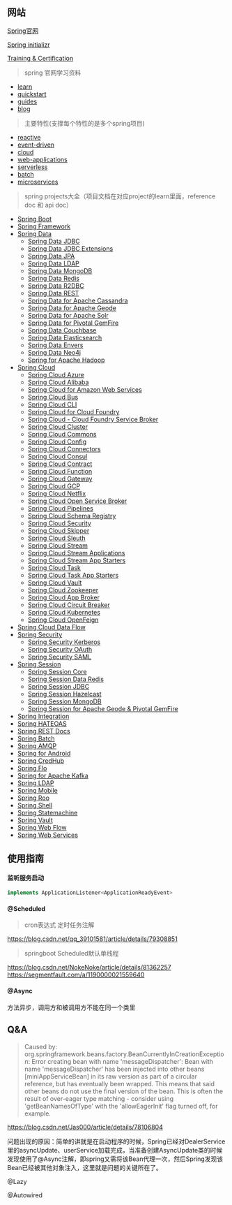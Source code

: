 
## 网站

[Spring官网](https://spring.io/)

[Spring initializr](https://start.spring.io/)

[Training & Certification](https://spring.io/training)


> spring 官网学习资料

- [learn](https://spring.io/learn)
- [quickstart](https://spring.io/quickstart)
- [guides](https://spring.io/guides)
- [blog](https://spring.io/blog)


> 主要特性(支撑每个特性的是多个spring项目)

- [reactive](https://spring.io/reactive)
- [event-driven](https://spring.io/event-driven)
- [cloud](https://spring.io/cloud)
- [web-applications](https://spring.io/web-applications)
- [serverless](https://spring.io/serverless)
- [batch](https://spring.io/batch)
- [microservices](https://spring.io/microservices)


> spring projects大全（项目文档在对应project的learn里面，reference doc 和 api doc）

- [Spring Boot](https://spring.io/projects/spring-boot)
- [Spring Framework](https://spring.io/projects/spring-framework)
- [Spring Data](https://spring.io/projects/spring-data)
  - [Spring Data JDBC](https://spring.io/projects/spring-data-jdbc)
  - [Spring Data JDBC Extensions](https://spring.io/projects/spring-data-jdbc-ext)
  - [Spring Data JPA](https://spring.io/projects/spring-data-jpa)
  - [Spring Data LDAP](https://spring.io/projects/spring-data-ldap)
  - [Spring Data MongoDB](https://spring.io/projects/spring-data-mongodb)
  - [Spring Data Redis](https://spring.io/projects/spring-data-redis)
  - [Spring Data R2DBC](https://spring.io/projects/spring-data-r2dbc)
  - [Spring Data REST](https://spring.io/projects/spring-data-rest)
  - [Spring Data for Apache Cassandra](https://spring.io/projects/spring-data-cassandra)
  - [Spring Data for Apache Geode](https://spring.io/projects/spring-data-geode)
  - [Spring Data for Apache Solr](https://spring.io/projects/spring-data-solr)
  - [Spring Data for Pivotal GemFire](https://spring.io/projects/spring-data-gemfire)
  - [Spring Data Couchbase](https://spring.io/projects/spring-data-couchbase)
  - [Spring Data Elasticsearch](https://spring.io/projects/spring-data-elasticsearch)
  - [Spring Data Envers](https://spring.io/projects/spring-data-envers)
  - [Spring Data Neo4j](https://spring.io/projects/spring-data-neo4j)
  - [Spring for Apache Hadoop](https://spring.io/projects/spring-hadoop)
- [Spring Cloud](https://spring.io/projects/spring-cloud)
  - [Spring Cloud Azure](https://spring.io/projects/spring-cloud-azure)
  - [Spring Cloud Alibaba](https://spring.io/projects/spring-cloud-alibaba)
  - [Spring Cloud for Amazon Web Services](https://spring.io/projects/spring-cloud-aws)
  - [Spring Cloud Bus](https://spring.io/projects/spring-cloud-bus)
  - [Spring Cloud CLI](https://spring.io/projects/spring-cloud-cli)
  - [Spring Cloud for Cloud Foundry](https://spring.io/projects/spring-cloud-cloudfoundry)
  - [Spring Cloud - Cloud Foundry Service Broker](https://spring.io/projects/spring-cloud-cloudfoundry-service-broker)
  - [Spring Cloud Cluster](https://spring.io/projects/spring-cloud-cluster#learn)
  - [Spring Cloud Commons](https://spring.io/projects/spring-cloud-commons)
  - [Spring Cloud Config](https://spring.io/projects/spring-cloud-config)
  - [Spring Cloud Connectors](https://spring.io/projects/spring-cloud-connectors)
  - [Spring Cloud Consul](https://spring.io/projects/spring-cloud-consul)
  - [Spring Cloud Contract](https://spring.io/projects/spring-cloud-contract)
  - [Spring Cloud Function](https://spring.io/projects/spring-cloud-function)
  - [Spring Cloud Gateway](https://spring.io/projects/spring-cloud-gateway)
  - [Spring Cloud GCP](https://spring.io/projects/spring-cloud-gcp)
  - [Spring Cloud Netflix](https://spring.io/projects/spring-cloud-netflix)
  - [Spring Cloud Open Service Broker](https://spring.io/projects/spring-cloud-open-service-broker)
  - [Spring Cloud Pipelines](https://spring.io/projects/spring-cloud-pipelines)
  - [Spring Cloud Schema Registry](https://spring.io/projects/spring-cloud-schema-registry)
  - [Spring Cloud Security](https://spring.io/projects/spring-cloud-security)
  - [Spring Cloud Skipper](https://spring.io/projects/spring-cloud-skipper)
  - [Spring Cloud Sleuth](https://spring.io/projects/spring-cloud-sleuth)
  - [Spring Cloud Stream](https://spring.io/projects/spring-cloud-stream)
  - [Spring Cloud Stream Applications](https://spring.io/projects/spring-cloud-stream-applications)
  - [Spring Cloud Stream App Starters](https://spring.io/projects/spring-cloud-stream-app-starters)
  - [Spring Cloud Task](https://spring.io/projects/spring-cloud-task#overview)
  - [Spring Cloud Task App Starters](https://spring.io/projects/spring-cloud-task-app-starters)
  - [Spring Cloud Vault](https://spring.io/projects/spring-cloud-vault)
  - [Spring Cloud Zookeeper](https://spring.io/projects/spring-cloud-zookeeper)
  - [Spring Cloud App Broker](https://spring.io/projects/spring-cloud-app-broker)
  - [Spring Cloud Circuit Breaker](https://spring.io/projects/spring-cloud-circuitbreaker)
  - [Spring Cloud Kubernetes](https://spring.io/projects/spring-cloud-kubernetes)
  - [Spring Cloud OpenFeign](https://spring.io/projects/spring-cloud-openfeign)
- [Spring Cloud Data Flow](https://spring.io/projects/spring-cloud-dataflow)
- [Spring Security](https://spring.io/projects/spring-security)
  - [Spring Security Kerberos](https://spring.io/projects/spring-security-kerberos)
  - [Spring Security OAuth](https://spring.io/projects/spring-security-oauth)
  - [Spring Security SAML](https://spring.io/projects/spring-security-saml)
- [Spring Session](https://spring.io/projects/spring-session)
  - [Spring Session Core](https://spring.io/projects/spring-session-core)
  - [Spring Session Data Redis](https://spring.io/projects/spring-session-data-redis)
  - [Spring Session JDBC](https://spring.io/projects/spring-session-jdbc)
  - [Spring Session Hazelcast](https://spring.io/projects/spring-session-hazelcast)
  - [Spring Session MongoDB](https://spring.io/projects/spring-session-data-mongodb)
  - [Spring Session for Apache Geode & Pivotal GemFire](https://spring.io/projects/spring-session-data-geode)
- [Spring Integration](https://spring.io/projects/spring-integration)
- [Spring HATEOAS](https://spring.io/projects/spring-hateoas)
- [Spring REST Docs](https://spring.io/projects/spring-restdocs#overview)
- [Spring Batch](https://spring.io/projects/spring-batch)
- [Spring AMQP](https://spring.io/projects/spring-amqp)
- [Spring for Android](https://spring.io/projects/spring-android)
- [Spring CredHub](https://spring.io/projects/spring-credhub)
- [Spring Flo](https://spring.io/projects/spring-flo)
- [Spring for Apache Kafka](https://spring.io/projects/spring-kafka)
- [Spring LDAP](https://spring.io/projects/spring-ldap)
- [Spring Mobile](https://spring.io/projects/spring-mobile)
- [Spring Roo](https://projects.spring.io/spring-roo/)
- [Spring Shell](https://spring.io/projects/spring-shell)
- [Spring Statemachine](https://spring.io/projects/spring-statemachine)
- [Spring Vault](https://spring.io/projects/spring-vault)
- [Spring Web Flow](https://spring.io/projects/spring-webflow)
- [Spring Web Services](https://spring.io/projects/spring-ws)


## 使用指南

#### 监听服务启动

```java
implements ApplicationListener<ApplicationReadyEvent>
```


#### @Scheduled

> cron表达式 定时任务注解

https://blog.csdn.net/qq_39101581/article/details/79308851

> springboot Scheduled默认单线程

https://blog.csdn.net/NokeNoke/article/details/81362257
https://segmentfault.com/a/1190000021559640


#### @Async

方法异步，调用方和被调用方不能在同一个类里


## Q&A

> Caused by: org.springframework.beans.factory.BeanCurrentlyInCreationException: Error creating bean with name 'messageDispatcher': Bean with name 'messageDispatcher' has been injected into other beans [miniAppServiceBean] in its raw version as part of a circular reference, but has eventually been wrapped. This means that said other beans do not use the final version of the bean. This is often the result of over-eager type matching - consider using 'getBeanNamesOfType' with the 'allowEagerInit' flag turned off, for example.

https://blog.csdn.net/Jas000/article/details/78106804

问题出现的原因：简单的讲就是在启动程序的时候，Spring已经对DealerService里的asyncUpdate、userService加载完成，当准备创建AsyncUpdate类的时候发现使用了@Async注解，即spring又需将该Bean代理一次，然后Spring发现该Bean已经被其他对象注入，这里就是问题的关键所在了。

@Lazy

@Autowired








